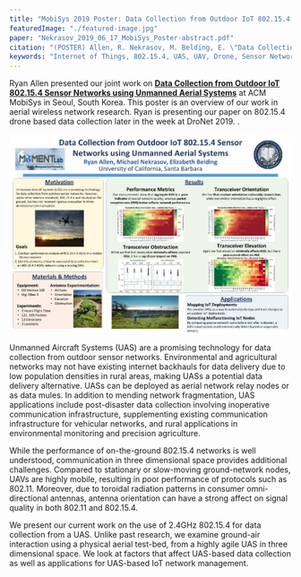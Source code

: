 ```yaml
---
title: "MobiSys 2019 Poster: Data Collection from Outdoor IoT 802.15.4 Sensor Networks using Unmanned Aerial Systems"
featuredImage: "./featured-image.jpg" 
paper: "Nekrasov_2019_06_17_MobiSys_Poster-abstract.pdf"
citation: "(POSTER) Allen, R. Nekrasov, M. Belding, E. \"Data Collection from Outdoor IoT 802.15.4 Sensor Networks using Unmanned Aerial Systems.\" In Proceeding of the 11th annual international conference on Mobile systems, applications, and services (MobiSys). 2019."
keywords: "Internet of Things, 802.15.4, UAS, UAV, Drone, Sensor Network,Wireless Networks, Aerial networks, Experimental Measurements"
---
```


Ryan Allen presented our joint work on **[Data Collection from Outdoor IoT 802.15.4 Sensor Networks using Unmanned Aerial Systems](/papers/Nekrasov_2019_06_17_MobiSys_Poster-abstract.pdf)** at ACM MobiSys in Seoul, South Korea. This poster is an overview of our work in aerial wireless network research. Ryan is presenting our paper on 802.15.4 drone based data collection later in the week at DroNet 2019.
.

<div class="img-left">
  <a href="/papers/Nekrasov_2019_06_17_MobiSys_Poster.pdf"><img src="poster.jpg" alt="Data Collection from Outdoor IoT 802.15.4 Sensor Networks using Unmanned Aerial Systems" /></a>
</div>

Unmanned Aircraft Systems (UAS) are a promising technology for data collection from outdoor sensor networks. Environmental and agricultural networks may not have existing internet backhauls for data delivery due to low population densities in rural areas, making UASs a potential data delivery alternative. 
UASs can be deployed as aerial network relay nodes or as data mules. In addition to mending network fragmentation, UAS applications include post-disaster data collection involving inoperative communication infrastructure, supplementing existing communication infrastructure for vehicular networks, and rural applications in environmental monitoring and precision agriculture. 


While the performance of on-the-ground 802.15.4 networks is well understood, communication in three dimensional space provides additional challenges. Compared to stationary or slow-moving ground-network nodes, UAVs are highly mobile, resulting in poor performance of protocols such as 802.11. Moreover, due to toroidal radiation patterns in consumer omni-directional antennas, antenna orientation can have a strong affect on signal quality in both 802.11 and 802.15.4.

We present our current work on the use of 2.4GHz 802.15.4 for data collection from a UAS. Unlike past research, we examine ground-air interaction using a physical aerial test-bed, from a highly agile UAS in three dimensional space. We look at factors that affect UAS-based data collection as well as applications for UAS-based IoT network management.  

